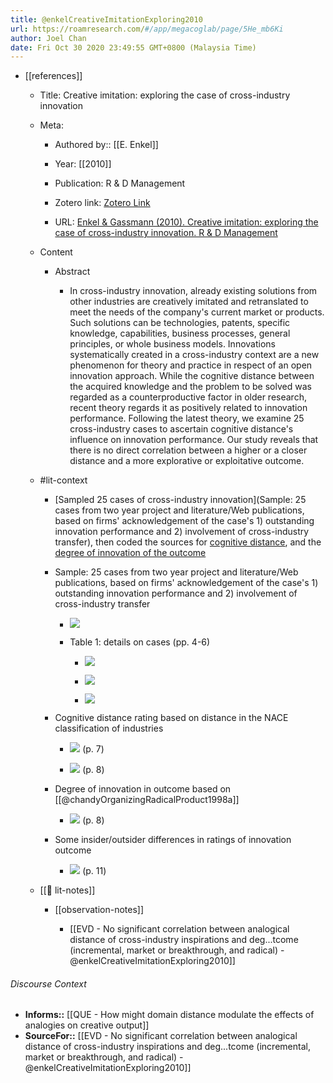 ```yaml
---
title: @enkelCreativeImitationExploring2010
url: https://roamresearch.com/#/app/megacoglab/page/5He_mb6Ki
author: Joel Chan
date: Fri Oct 30 2020 23:49:55 GMT+0800 (Malaysia Time)
---
```


- [[references]]

    - Title: Creative imitation: exploring the case of cross-industry innovation

    - Meta:

        - Authored by:: [[E. Enkel]]

        - Year: [[2010]]

        - Publication: R & D Management

        - Zotero link: [Zotero Link](zotero://select/items/1_GUAXNUMH)

        - URL: [Enkel & Gassmann (2010). Creative imitation: exploring the case of cross-industry innovation. R & D Management](undefined)

    - Content

        - Abstract

            - In cross-industry innovation, already existing solutions from other industries are creatively imitated and retranslated to meet the needs of the company's current market or products. Such solutions can be technologies, patents, specific knowledge, capabilities, business processes, general principles, or whole business models. Innovations systematically created in a cross-industry context are a new phenomenon for theory and practice in respect of an open innovation approach. While the cognitive distance between the acquired knowledge and the problem to be solved was regarded as a counterproductive factor in older research, recent theory regards it as positively related to innovation performance. Following the latest theory, we examine 25 cross-industry cases to ascertain cognitive distance's influence on innovation performance. Our study reveals that there is no direct correlation between a higher or a closer distance and a more explorative or exploitative outcome.

    - #lit-context

        - [Sampled 25 cases of cross-industry innovation](Sample: 25 cases from two year project and literature/Web publications, based on firms' acknowledgement of the case's 1) outstanding innovation performance and 2) involvement of cross-industry transfer), then coded the sources for [cognitive distance](((HLxd12RTa))), and the [degree of innovation of the outcome](((axR0J0Bqr)))

        - Sample: 25 cases from two year project and literature/Web publications, based on firms' acknowledgement of the case's 1) outstanding innovation performance and 2) involvement of cross-industry transfer

            - ![](https://firebasestorage.googleapis.com/v0/b/firescript-577a2.appspot.com/o/imgs%2Fapp%2Fmegacoglab%2FS1OWsMFnBp.png?alt=media&token=74e0e905-c179-45da-aee8-dba322f81aa6)

            - Table 1: details on cases (pp. 4-6)

                - ![](https://firebasestorage.googleapis.com/v0/b/firescript-577a2.appspot.com/o/imgs%2Fapp%2Fmegacoglab%2FOg8sOljNzS.png?alt=media&token=9ba4e147-e7a4-48d8-ba4b-34d04a493932)

                - ![](https://firebasestorage.googleapis.com/v0/b/firescript-577a2.appspot.com/o/imgs%2Fapp%2Fmegacoglab%2FVxaBQzuOy0.png?alt=media&token=7d8355e4-0fbd-43ec-8b98-5eba786856dc)

                - ![](https://firebasestorage.googleapis.com/v0/b/firescript-577a2.appspot.com/o/imgs%2Fapp%2Fmegacoglab%2Fga8FTUgYA0.png?alt=media&token=48401107-fb69-4a7b-ae6b-3d88f0adc271)

        - Cognitive distance rating based on distance in the NACE classification of industries

            - ![](https://firebasestorage.googleapis.com/v0/b/firescript-577a2.appspot.com/o/imgs%2Fapp%2Fmegacoglab%2FDTsA54UFMw.png?alt=media&token=1d888dbc-3039-45dd-bb2a-9b452d50b07e) (p. 7)

            - ![](https://firebasestorage.googleapis.com/v0/b/firescript-577a2.appspot.com/o/imgs%2Fapp%2Fmegacoglab%2FCnOnnndHob.png?alt=media&token=b73d8e8a-014e-40a7-94a4-8341d2acf536) (p. 8)

        - Degree of innovation in outcome based on [[@chandyOrganizingRadicalProduct1998a]]

            - ![](https://firebasestorage.googleapis.com/v0/b/firescript-577a2.appspot.com/o/imgs%2Fapp%2Fmegacoglab%2FQ7bbPQiqdJ.png?alt=media&token=0f3f48e1-ce4b-4680-a5da-9a5d1fa81acc) (p. 8)

        - Some insider/outsider differences in ratings of innovation outcome

            - ![](https://firebasestorage.googleapis.com/v0/b/firescript-577a2.appspot.com/o/imgs%2Fapp%2Fmegacoglab%2FvEXqoGI8oc.png?alt=media&token=f744fae4-d773-44c0-ac07-9a3499101f7e) (p. 11)

    - [[📝 lit-notes]]

        - [[observation-notes]]

            - [[EVD - No significant correlation between analogical distance of cross-industry inspirations and deg...tcome (incremental, market or breakthrough, and radical) - @enkelCreativeImitationExploring2010]]

###### Discourse Context

- **Informs::** [[QUE - How might domain distance modulate the effects of analogies on creative output]]
- **SourceFor::** [[EVD - No significant correlation between analogical distance of cross-industry inspirations and deg...tcome (incremental, market or breakthrough, and radical) - @enkelCreativeImitationExploring2010]]
